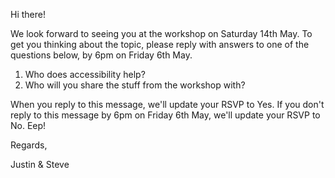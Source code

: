 Hi there!

We look forward to seeing you at the workshop on Saturday 14th May. To get you thinking about the topic, please reply with answers to one of the questions below, by 6pm on Friday 6th May.

1. Who does accessibility help?
2. Who will you share the stuff from the workshop with?

When you reply to this message, we'll update your RSVP to Yes. If you don't reply to this message by 6pm on Friday 6th May, we'll update your RSVP to No. Eep!

Regards,

Justin & Steve
